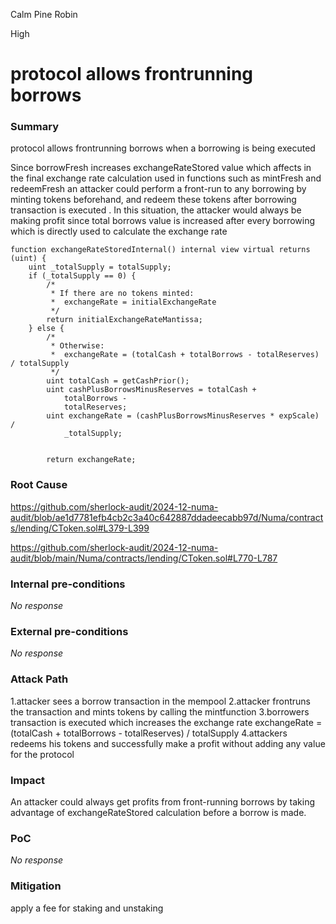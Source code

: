 Calm Pine Robin

High

# protocol allows frontrunning borrows

### Summary

protocol allows frontrunning borrows when a borrowing is being executed

Since  borrowFresh increases exchangeRateStored value which affects in the final exchange rate calculation used in functions such as mintFresh  and  redeemFresh an attacker could perform a front-run to any borrowing by minting tokens beforehand, and redeem these tokens after borrowing transaction is executed . In this situation, the attacker would always be making profit since total borrows value is increased after every borrowing which is directly used to calculate the exchange rate

    function exchangeRateStoredInternal() internal view virtual returns (uint) {
        uint _totalSupply = totalSupply;
        if (_totalSupply == 0) {
            /*
             * If there are no tokens minted:
             *  exchangeRate = initialExchangeRate
             */
            return initialExchangeRateMantissa;
        } else {
            /*
             * Otherwise:
             *  exchangeRate = (totalCash + totalBorrows - totalReserves) / totalSupply
             */
            uint totalCash = getCashPrior();
            uint cashPlusBorrowsMinusReserves = totalCash +
                totalBorrows -
                totalReserves;
            uint exchangeRate = (cashPlusBorrowsMinusReserves * expScale) /
                _totalSupply;


            return exchangeRate;


### Root Cause

https://github.com/sherlock-audit/2024-12-numa-audit/blob/ae1d7781efb4cb2c3a40c642887ddadeecabb97d/Numa/contracts/lending/CToken.sol#L379-L399

https://github.com/sherlock-audit/2024-12-numa-audit/blob/main/Numa/contracts/lending/CToken.sol#L770-L787

### Internal pre-conditions

_No response_

### External pre-conditions

_No response_

### Attack Path

1.attacker sees a borrow transaction in the mempool
2.attacker frontruns the transaction and mints tokens by calling the mintfunction
3.borrowers transaction is executed which increases the exchange rate exchangeRate = (totalCash + totalBorrows - totalReserves) / totalSupply
4.attackers redeems his tokens and successfully make a profit without adding any value for the protocol


### Impact

An attacker could always get profits from front-running borrows by taking advantage of exchangeRateStored calculation before a borrow  is made.



### PoC

_No response_

### Mitigation

apply a fee for staking and unstaking 